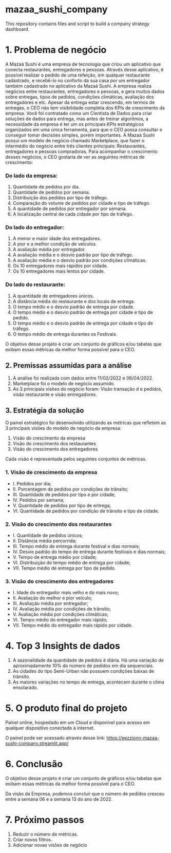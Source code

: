 # mazaa_sushi_company
This repository contains files and script to build a company strategy dashboard.

# 1.	Problema de negócio

A Mazaá Sushi é uma empresa de tecnologia que criou um aplicativo que conecta restaurantes, entregadores e pessoas.
Através desse aplicativo, é possível realizar o pedido de uma refeição, em qualquer restaurante cadastrado, e recebê-lo no conforto da sua casa por um entregador também cadastrado no aplicativo da Mazaá Sushi.
A empresa realiza negócios entre restaurantes, entregadores e pessoas, e gera muitos dados sobre entregas, tipos de pedidos, condições climáticas, avaliação dos entregadores e etc. Apesar da entrega estar crescendo, em termos de entregas, o CEO não tem visibilidade completa dos KPIs de crescimento da empresa.
Você foi contratado como um Cientista de Dados para criar soluções de dados para entrega, mas antes de treinar algoritmos, a necessidade da empresa é ter um os principais KPIs estratégicos organizados em uma única ferramenta, para que o CEO possa consultar e conseguir tomar decisões simples, porém importantes.
A Mazaá Sushi possui um modelo de negócio chamado Marketplace, que fazer o intermédio do negócio entre três clientes principais: Restaurantes, entregadores e pessoas compradoras. Para acompanhar o crescimento desses negócios, o CEO gostaria de ver as seguintes métricas de crescimento:

### Do lado da empresa:
1.	Quantidade de pedidos por dia.
2.	Quantidade de pedidos por semana.
3.	Distribuição dos pedidos por tipo de tráfego.
4.	Comparação do volume de pedidos por cidade e tipo de tráfego.
5.	A quantidade de pedidos por entregador por semana.
6.	A localização central de cada cidade por tipo de tráfego.

### Do lado do entregador:
1.	A menor e maior idade dos entregadores.
2.	A pior e a melhor condição de veículos.
3.	A avaliação média por entregador.
4.	A avaliação média e o desvio padrão por tipo de tráfego.
5.	A avaliação média e o desvio padrão por condições climáticas.
6.	Os 10 entregadores mais rápidos por cidade.
7.	Os 10 entregadores mais lentos por cidade.


### Do lado do restaurante:
1.	A quantidade de entregadores únicos.
2.	A distância média do restaurante e dos locais de entrega.
3.	O tempo médio e o desvio padrão de entrega por cidade.
4.	O tempo médio e o desvio padrão de entrega por cidade e tipo de pedido.
5.	O tempo médio e o desvio padrão de entrega por cidade e tipo de tráfego.
6.	O tempo médio de entrega durantes os Festivais.

O objetivo desse projeto é criar um conjunto de gráficos e/ou tabelas que exibam essas métricas da melhor forma possível para o CEO.

## 2.	Premissas assumidas para a análise

1.	A análise foi realizada com dados entre 11/02/2022 e 06/04/2022.
2.	Marketplace foi o modelo de negócio assumido.
3.	As 3 principais visões do negócio foram: Visão transação d e pedidos, visão restaurante e visão entregadores.

## 3.	Estratégia da solução

O painel estratégico foi desenvolvido utilizando as métricas que refletem as 3 principais visões do modelo de negócio da empresa:
1.	Visão do crescimento da empresa
2.	Visão do crescimento dos restaurantes
3.	Visão do crescimento dos entregadores

Cada visão é representada pelos seguintes conjuntos de métricas.

### 1.	Visão de crescimento da empresa

- I.	Pedidos por dia;
- II.	Porcentagem de pedidos por condições de trânsito;
- III.	Quantidade de pedidos por tipo e por cidade;
- IV.	Pedidos por semana;
- V.	Quantidade de pedidos por tipo de entrega;
- VI.	Quantidade de pedidos por condição de trânsito e tipo de cidade.

### 2.	Visão do crescimento dos restaurantes

- I.	Quantidade de pedidos únicos;
- II.	Distância média percorrida;
- III.	Tempo médio de entrega durante festival e dias normais;
- IV.	Desvio padrão do tempo de entrega durante festivais e dias normais;
- V.	Tempo de entrega médio por cidade;
- VI.	Distribuição do tempo médio de entrega por cidade;
- VII.	Tempo médio de entrega por tipo de pedido.

### 3.	Visão do crescimento dos entregadores

- I.	Idade do entregador mais velho e do mais novo;
- II.	Avaliação do melhor e pior veículo;
- III.	Avaliação média por entregador;
- IV.	Avaliação média por condições de trânsito;
- V.	Avaliação média por condições climáticas;
- VI.	Tempo médio do entregador mais rápido;
- VII.	Tempo médio do entregador mais rápido por cidade.

# 4.	Top 3 Insights de dados

1.	A sazonalidade da quantidade de pedidos é diária. Há uma variação de aproximadamente 10% do número de pedidos em dia sequenciais.
2.	As cidades do tipo Semi-Urban não possuem condições baixas de trânsito.
3.	As maiores variações no tempo de entrega, acontecem durante o clima ensolarado.

# 5.	O produto final do projeto
Painel online, hospedado em um Cloud e disponível para acesso em qualquer dispositivo conectado à internet.

O painel pode ser acessado através desse link: https://eezzionn-mazaa-sushi-company.streamlit.app/

# 6.	 Conclusão
O objetivo desse projeto é criar um conjunto de gráficos e/ou tabelas que exibam essas métricas da melhor forma possível para o CEO.

Da visão da Empresa, podemos concluir que o número de pedidos cresceu entre a semana 06 e a semana 13 do ano de 2022.

# 7.	Próximo passos

1.	Reduzir o número de métricas.
2.	Criar novos filtros.
3.	Adicionar novas visões de negócio
